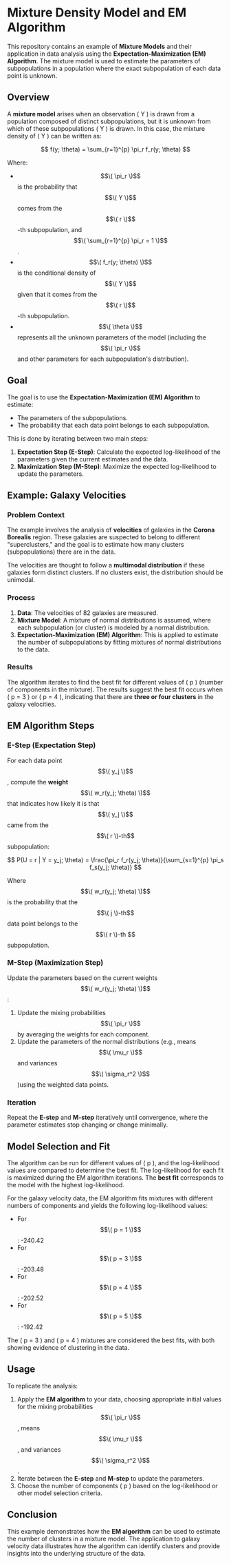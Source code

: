 
# Mixture Density Model and EM Algorithm
This repository contains an example of **Mixture Models** and their application in data analysis using the **Expectation-Maximization (EM) Algorithm**. The mixture model is used to estimate the parameters of subpopulations in a population where the exact subpopulation of each data point is unknown.

## Overview

A **mixture model** arises when an observation \( Y \) is drawn from a population composed of distinct subpopulations, but it is unknown from which of these subpopulations \( Y \) is drawn. In this case, the mixture density of \( Y \) can be written as:

$$
f(y; \theta) = \sum_{r=1}^{p} \pi_r f_r(y; \theta)
$$

Where:
- $$\( \pi_r \)$$ is the probability that $$\( Y \)$$ comes from the $$\( r \)$$-th subpopulation, and $$\( \sum_{r=1}^{p} \pi_r = 1 \)$$.
- $$\( f_r(y; \theta) \)$$ is the conditional density of $$\( Y \)$$ given that it comes from the $$\( r \)$$-th subpopulation.
- $$\( \theta \)$$ represents all the unknown parameters of the model (including the $$\( \pi_r \)$$ and other parameters for each subpopulation's distribution).

## Goal

The goal is to use the **Expectation-Maximization (EM) Algorithm** to estimate:
- The parameters of the subpopulations.
- The probability that each data point belongs to each subpopulation.

This is done by iterating between two main steps:
1. **Expectation Step (E-Step)**: Calculate the expected log-likelihood of the parameters given the current estimates and the data.
2. **Maximization Step (M-Step)**: Maximize the expected log-likelihood to update the parameters.

## Example: Galaxy Velocities

### Problem Context

The example involves the analysis of **velocities** of galaxies in the **Corona Borealis** region. These galaxies are suspected to belong to different "superclusters," and the goal is to estimate how many clusters (subpopulations) there are in the data.

The velocities are thought to follow a **multimodal distribution** if these galaxies form distinct clusters. If no clusters exist, the distribution should be unimodal.

### Process

1. **Data**: The velocities of 82 galaxies are measured.
2. **Mixture Model**: A mixture of normal distributions is assumed, where each subpopulation (or cluster) is modeled by a normal distribution.
3. **Expectation-Maximization (EM) Algorithm**: This is applied to estimate the number of subpopulations by fitting mixtures of normal distributions to the data.

### Results

The algorithm iterates to find the best fit for different values of \( p \) (number of components in the mixture). The results suggest the best fit occurs when \( p = 3 \) or \( p = 4 \), indicating that there are **three or four clusters** in the galaxy velocities.

## EM Algorithm Steps

### E-Step (Expectation Step)

For each data point $$\( y_j \)$$, compute the **weight** $$\( w_r(y_j; \theta) \)$$ that indicates how likely it is that $$\( y_j \)$$ came from the $$\( r \)-th$$ subpopulation:

$$
P(U = r | Y = y_j; \theta) = \frac{\pi_r f_r(y_j; \theta)}{\sum_{s=1}^{p} \pi_s f_s(y_j; \theta)}
$$

Where $$\( w_r(y_j; \theta) \)$$ is the probability that the $$\( j \)-th$$ data point belongs to the $$\( r \)-th $$ subpopulation.

### M-Step (Maximization Step)

Update the parameters based on the current weights $$\( w_r(y_j; \theta) \)$$:
1. Update the mixing probabilities $$\( \pi_r \)$$ by averaging the weights for each component.
2. Update the parameters of the normal distributions (e.g., means $$\( \mu_r \)$$ and variances $$\( \sigma_r^2 \)$$)using the weighted data points.

### Iteration

Repeat the **E-step** and **M-step** iteratively until convergence, where the parameter estimates stop changing or change minimally.

## Model Selection and Fit

The algorithm can be run for different values of \( p \), and the log-likelihood values are compared to determine the best fit. The log-likelihood for each fit is maximized during the EM algorithm iterations. The **best fit** corresponds to the model with the highest log-likelihood.

For the galaxy velocity data, the EM algorithm fits mixtures with different numbers of components and yields the following log-likelihood values:

- For $$\( p = 1 \)$$: -240.42
- For $$\( p = 3 \)$$: -203.48
- For $$\( p = 4 \)$$: -202.52
- For $$\( p = 5 \)$$: -192.42

The \( p = 3 \) and \( p = 4 \) mixtures are considered the best fits, with both showing evidence of clustering in the data.

## Usage

To replicate the analysis:
1. Apply the **EM algorithm** to your data, choosing appropriate initial values for the mixing probabilities $$\( \pi_r \)$$, means $$\( \mu_r \)$$, and variances $$\( \sigma_r^2 \)$$.
2. Iterate between the **E-step** and **M-step** to update the parameters.
3. Choose the number of components \( p \) based on the log-likelihood or other model selection criteria.

## Conclusion

This example demonstrates how the **EM algorithm** can be used to estimate the number of clusters in a mixture model. The application to galaxy velocity data illustrates how the algorithm can identify clusters and provide insights into the underlying structure of the data.
